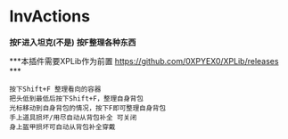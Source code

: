 # InvActions

**按F进入坦克(不是)**
**按F整理各种东西**

***本插件需要XPLib作为前置 https://github.com/0XPYEX0/XPLib/releases ***

```
按下Shift+F 整理看向的容器
把头低到最低后按下Shift+F，整理自身背包
光标移动到自身背包的情况，按下F即可整理自身背包
手上道具损坏/用尽自动从背包补全 可关闭
身上盔甲损坏可自动从背包补全穿戴
```
